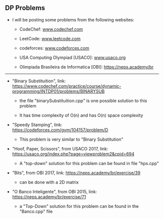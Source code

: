 ## DP Problems

* I will be posting some problems from the following websites: 

    - CodeChef: www.codechef.com  

    - LeetCode: www.leetcode.com  

    - codeforces: www.codeforces.com  

    - USA Computing Olympiad [USACO]: www.usaco.org  

    - Olimpiada Brasileira de Informatica [OBI]: https://neps.academy/br

---

* "Binary Substituition", link: https://www.codechef.com/practice/course/dynamic-programming/INTDP01/problems/BINARYSUB  

    - the file "binarySubstituition.cpp" is one possible solution to this problem  

    - It has time complexity of O(n) and has O(n) space complexity  

* "Speedy Stamping", link: https://codeforces.com/gym/104157/problem/D  

    - This problem is very similar to "Binary Substitution"  

* "Hoof, Paper, Scissors", from USACO 2017, link: https://usaco.org/index.php?page=viewproblem2&cpid=694  

    - A "top-down" solution for this problem can be found in file "hps.cpp"  

* "Bits", from OBI 2017, link: https://neps.academy/br/exercise/39  

    - can be done with a 2D matrix  

* "O Banco Inteligente", from OBI 2015, link: https://neps.academy/br/exercise/71  

    - a "Top-Down" solution for this problem can be found in the "Banco.cpp" file  
